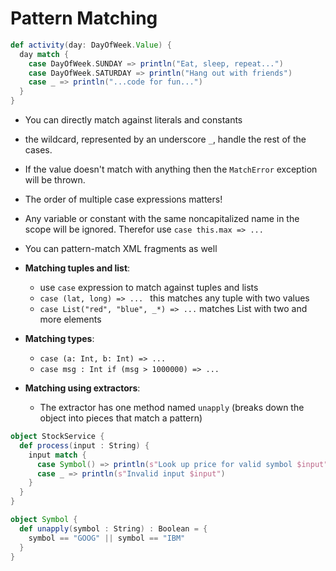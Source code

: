 Pattern Matching
=======================

```scala
def activity(day: DayOfWeek.Value) {
  day match {
    case DayOfWeek.SUNDAY => println("Eat, sleep, repeat...")
    case DayOfWeek.SATURDAY => println("Hang out with friends")
    case _ => println("...code for fun...")
  }	
}
```
- You can directly match against literals and constants
- the wildcard, represented by an underscore `_`, handle the rest of the cases.
- If the value doesn't match with anything then the `MatchError` exception will be thrown.
- The order of multiple case expressions matters!
- Any variable or constant with the same noncapitalized name in the scope will be ignored. Therefor use `case this.max => ...`
- You can pattern-match XML fragments as well

- **Matching tuples and list**:
  - use `case` expression to match against tuples and lists
  - `case (lat, long) => ... ` this matches any tuple with two values
  - `case List("red", "blue", _*) => ...` matches List with two and more elements
- **Matching types**:
  - `case (a: Int, b: Int) => ...`
  - `case msg : Int if (msg > 1000000) => ...` 
- **Matching using extractors**:
  - The extractor has one method named `unapply` (breaks down the object into pieces that match a pattern)
```scala
object StockService {
  def process(input : String) {
    input match {
      case Symbol() => println(s"Look up price for valid symbol $input")
      case _ => println(s"Invalid input $input")
    }
  }	
}

object Symbol {	
  def unapply(symbol : String) : Boolean = {
    symbol == "GOOG" || symbol == "IBM"
  }
}
```

